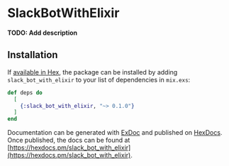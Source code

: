 # SlackBotWithElixir

**TODO: Add description**

## Installation

If [available in Hex](https://hex.pm/docs/publish), the package can be installed
by adding `slack_bot_with_elixir` to your list of dependencies in `mix.exs`:

```elixir
def deps do
  [
    {:slack_bot_with_elixir, "~> 0.1.0"}
  ]
end
```

Documentation can be generated with [ExDoc](https://github.com/elixir-lang/ex_doc)
and published on [HexDocs](https://hexdocs.pm). Once published, the docs can
be found at [https://hexdocs.pm/slack_bot_with_elixir](https://hexdocs.pm/slack_bot_with_elixir).

